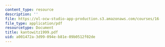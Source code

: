 ```yaml
---
content_type: resource
description: ''
file: https://ol-ocw-studio-app-production.s3.amazonaws.com/courses/16-422-human-supervisory-control-of-automated-systems-spring-2004/a001472a3d99094eb81e09b0512f02de_kantowitz1999.pdf
file_type: application/pdf
resourcetype: Document
title: kantowitz1999.pdf
uid: a001472a-3d99-094e-b81e-09b0512f02de
---
```

